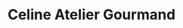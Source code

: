 ---
title: "Celine Atelier Gourmand"
url: /boulogne-billancourt/celine-atelier-gourmand/
shop: Bäckerei
---